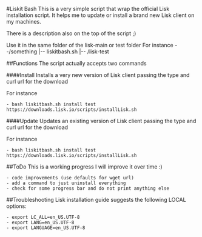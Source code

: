 #Liskit Bash
This is a very simple script that wrap the official Lisk installation script.
It helps me to update or install a brand new Lisk client on my machines.

There is a description also on the top of the script ;)

Use it in the same folder of the lisk-main or test folder
For instance
--/something
            |-- liskitbash.sh
            |-- /lisk-test

##Functions
The script actually accepts two commands

####Install
Installs a very new version of Lisk client passing the type and curl url for the download

For instance

    - bash liskitbash.sh install test https://downloads.lisk.io/scripts/installLisk.sh

####Update
Updates an existing version of Lisk client passing the type and curl url for the download

For instance

    - bash liskitbash.sh install test https://downloads.lisk.io/scripts/installLisk.sh

##ToDo
This is a working progress I will improve it over time :)

    - code improvements (use defaults for wget url)
    - add a command to just uninstall everything
    - check for some progress bar and do not print anything else

##Troubleshooting
Lisk installation guide suggests the following LOCAL options:

    - export LC_ALL=en_US.UTF-8
    - export LANG=en_US.UTF-8
    - export LANGUAGE=en_US.UTF-8
